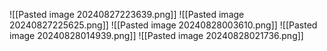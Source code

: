 ![[Pasted image 20240827223639.png]]
![[Pasted image 20240827225625.png]]
![[Pasted image 20240828003610.png]]
![[Pasted image 20240828014939.png]]
![[Pasted image 20240828021736.png]]